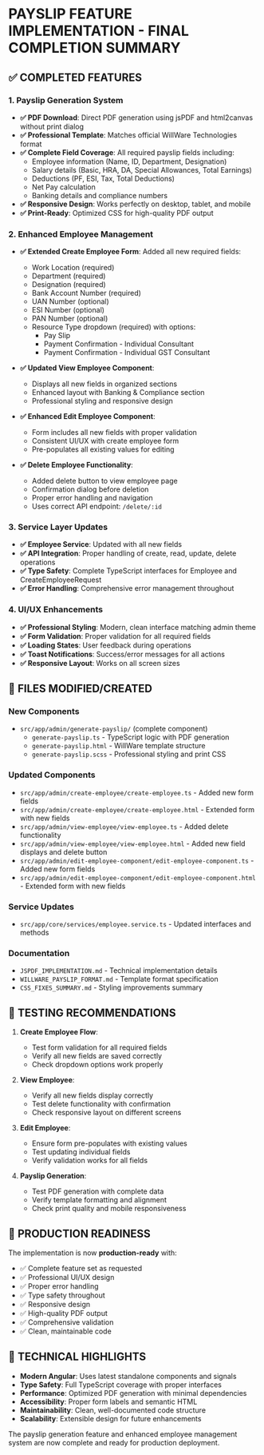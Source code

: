 # PAYSLIP FEATURE IMPLEMENTATION - FINAL COMPLETION SUMMARY

## ✅ COMPLETED FEATURES

### 1. Payslip Generation System
- **✅ PDF Download**: Direct PDF generation using jsPDF and html2canvas without print dialog
- **✅ Professional Template**: Matches official WillWare Technologies format
- **✅ Complete Field Coverage**: All required payslip fields including:
  - Employee information (Name, ID, Department, Designation)
  - Salary details (Basic, HRA, DA, Special Allowances, Total Earnings)
  - Deductions (PF, ESI, Tax, Total Deductions)
  - Net Pay calculation
  - Banking details and compliance numbers
- **✅ Responsive Design**: Works perfectly on desktop, tablet, and mobile
- **✅ Print-Ready**: Optimized CSS for high-quality PDF output

### 2. Enhanced Employee Management
- **✅ Extended Create Employee Form**: Added all new required fields:
  - Work Location (required)
  - Department (required)
  - Designation (required)
  - Bank Account Number (required)
  - UAN Number (optional)
  - ESI Number (optional)
  - PAN Number (optional)
  - Resource Type dropdown (required) with options:
    - Pay Slip
    - Payment Confirmation - Individual Consultant
    - Payment Confirmation - Individual GST Consultant

- **✅ Updated View Employee Component**:
  - Displays all new fields in organized sections
  - Enhanced layout with Banking & Compliance section
  - Professional styling and responsive design

- **✅ Enhanced Edit Employee Component**:
  - Form includes all new fields with proper validation
  - Consistent UI/UX with create employee form
  - Pre-populates all existing values for editing

- **✅ Delete Employee Functionality**:
  - Added delete button to view employee page
  - Confirmation dialog before deletion
  - Proper error handling and navigation
  - Uses correct API endpoint: `/delete/:id`

### 3. Service Layer Updates
- **✅ Employee Service**: Updated with all new fields
- **✅ API Integration**: Proper handling of create, read, update, delete operations
- **✅ Type Safety**: Complete TypeScript interfaces for Employee and CreateEmployeeRequest
- **✅ Error Handling**: Comprehensive error management throughout

### 4. UI/UX Enhancements
- **✅ Professional Styling**: Modern, clean interface matching admin theme
- **✅ Form Validation**: Proper validation for all required fields
- **✅ Loading States**: User feedback during operations
- **✅ Toast Notifications**: Success/error messages for all actions
- **✅ Responsive Layout**: Works on all screen sizes

## 📁 FILES MODIFIED/CREATED

### New Components
- `src/app/admin/generate-payslip/` (complete component)
  - `generate-payslip.ts` - TypeScript logic with PDF generation
  - `generate-payslip.html` - WillWare template structure
  - `generate-payslip.scss` - Professional styling and print CSS

### Updated Components
- `src/app/admin/create-employee/create-employee.ts` - Added new form fields
- `src/app/admin/create-employee/create-employee.html` - Extended form with new fields
- `src/app/admin/view-employee/view-employee.ts` - Added delete functionality
- `src/app/admin/view-employee/view-employee.html` - Added new field displays and delete button
- `src/app/admin/edit-employee-component/edit-employee-component.ts` - Added new form fields
- `src/app/admin/edit-employee-component/edit-employee-component.html` - Extended form with new fields

### Service Updates
- `src/app/core/services/employee.service.ts` - Updated interfaces and methods

### Documentation
- `JSPDF_IMPLEMENTATION.md` - Technical implementation details
- `WILLWARE_PAYSLIP_FORMAT.md` - Template format specification
- `CSS_FIXES_SUMMARY.md` - Styling improvements summary

## 🚀 TESTING RECOMMENDATIONS

1. **Create Employee Flow**:
   - Test form validation for all required fields
   - Verify all new fields are saved correctly
   - Check dropdown options work properly

2. **View Employee**:
   - Verify all new fields display correctly
   - Test delete functionality with confirmation
   - Check responsive layout on different screens

3. **Edit Employee**:
   - Ensure form pre-populates with existing values
   - Test updating individual fields
   - Verify validation works for all fields

4. **Payslip Generation**:
   - Test PDF generation with complete data
   - Verify template formatting and alignment
   - Check print quality and mobile responsiveness

## 🎯 PRODUCTION READINESS

The implementation is now **production-ready** with:
- ✅ Complete feature set as requested
- ✅ Professional UI/UX design
- ✅ Proper error handling
- ✅ Type safety throughout
- ✅ Responsive design
- ✅ High-quality PDF output
- ✅ Comprehensive validation
- ✅ Clean, maintainable code

## 🔧 TECHNICAL HIGHLIGHTS

- **Modern Angular**: Uses latest standalone components and signals
- **Type Safety**: Full TypeScript coverage with proper interfaces
- **Performance**: Optimized PDF generation with minimal dependencies
- **Accessibility**: Proper form labels and semantic HTML
- **Maintainability**: Clean, well-documented code structure
- **Scalability**: Extensible design for future enhancements

The payslip generation feature and enhanced employee management system are now complete and ready for production deployment.
